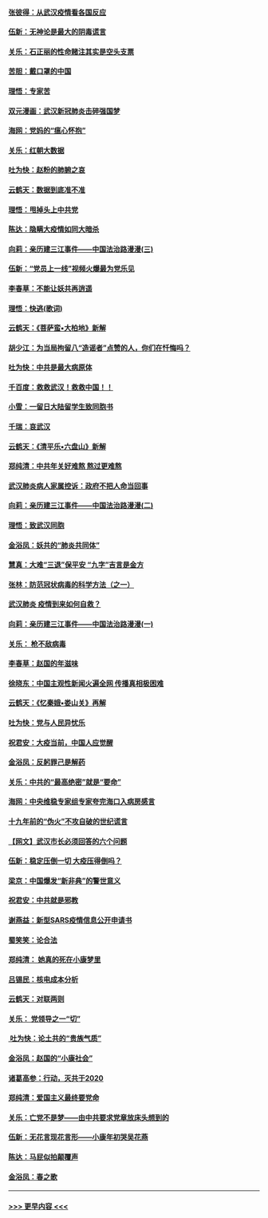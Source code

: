#### [张彼得：从武汉疫情看各国反应](../pages/nsc993/n11850102.md?t=02070944) 
#### [伍新：无神论是最大的阴毒谎言](../pages/nsc993/n11846129.md?t=02070944) 
#### [关乐：石正丽的性命赌注其实是空头支票](../pages/nsc993/n11846109.md?t=02070944) 
#### [苦胆：戴口罩的中国](../pages/nsc993/n11845576.md?t=02070944) 
#### [理悟：专家苦](../pages/nsc993/n11845564.md?t=02070944) 
#### [双元漫画：武汉新冠肺炎击碎强国梦](../pages/nsc993/n11843320.md?t=02070944) 
#### [海网：党妈的“瘟心怀抱”](../pages/nsc993/n11840740.md?t=02070944) 
#### [关乐：红朝大数据](../pages/nsc993/n11840675.md?t=02070944) 
#### [吐为快：赵粉的肺腑之哀](../pages/nsc993/n11840618.md?t=02070944) 
#### [云鹤天：数据到底准不准](../pages/nsc993/n11840325.md?t=02070944) 
#### [理悟：甩掉头上中共党](../pages/nsc993/n11838826.md?t=02070944) 
#### [陈达：隐瞒大疫情如同大暗杀](../pages/nsc993/n11838771.md?t=02070944) 
#### [向莉：亲历建三江事件——中国法治路漫漫(三)](../pages/nsc993/n11831825.md?t=02070944) 
#### [伍新：“党员上一线”视频火爆最为党乐见](../pages/nsc993/n11838200.md?t=02070944) 
#### [李春草：不能让妖共再逍遥](../pages/nsc993/n11838102.md?t=02070944) 
#### [理悟：快逃(歌词)](../pages/nsc993/n11838083.md?t=02070944) 
#### [云鹤天：《菩萨蛮▪大柏地》新解](../pages/nsc993/n11838059.md?t=02070944) 
#### [胡少江：为当局拘留八“造谣者”点赞的人，你们在忏悔吗？](../pages/nsc993/n11836801.md?t=02070944) 
#### [吐为快：中共是最大病原体](../pages/nsc993/n11836748.md?t=02070944) 
#### [千百度：救救武汉！救救中国！！](../pages/nsc993/n11836145.md?t=02070944) 
#### [小雪：一留日大陆留学生致同胞书](../pages/nsc993/n11834624.md?t=02070944) 
#### [千瑞：哀武汉](../pages/nsc993/n11833647.md?t=02070944) 
#### [云鹤天：《清平乐▪六盘山》新解](../pages/nsc993/n11833611.md?t=02070944) 
#### [郑纯清：中共年关好难熬 熬过更难熬](../pages/nsc993/n11833489.md?t=02070944) 
#### [武汉肺炎病人家属控诉：政府不把人命当回事](../pages/nsc993/n11833205.md?t=02070944) 
#### [向莉：亲历建三江事件——中国法治路漫漫(二)](../pages/nsc993/n11829102.md?t=02070944) 
#### [理悟：致武汉同胞](../pages/nsc993/n11831522.md?t=02070944) 
#### [金浴凤：妖共的“肺炎共同体”](../pages/nsc993/n11829448.md?t=02070944) 
#### [慧真：大难“三退”保平安 “九字”吉言是金方](../pages/nsc993/n11829501.md?t=02070944) 
#### [张林：防范冠状病毒的科学方法（之一）](../pages/nsc993/n11828618.md?t=02070944) 
#### [武汉肺炎 疫情到来如何自救？](../pages/nsc993/n11827632.md?t=02070944) 
#### [向莉：亲历建三江事件——中国法治路漫漫(一)](../pages/nsc993/n11827190.md?t=02070944) 
#### [关乐： 枪不敌病毒](../pages/nsc993/n11826746.md?t=02070944) 
#### [李春草：赵国的年滋味](../pages/nsc993/n11826321.md?t=02070944) 
#### [徐晓东：中国主观性新闻火遍全网 传播真相极困难](../pages/nsc993/n11826508.md?t=02070944) 
#### [云鹤天：《忆秦娥▪娄山关》再解](../pages/nsc993/n11824682.md?t=02070944) 
#### [吐为快：党与人民异忧乐](../pages/nsc993/n11824660.md?t=02070944) 
#### [祝君安：大疫当前，中国人应觉醒](../pages/nsc993/n11821946.md?t=02070944) 
#### [金浴凤：反躬罪己是解药](../pages/nsc993/n11820280.md?t=02070944) 
#### [关乐：中共的“最高绝密”就是“要命”](../pages/nsc993/n11816946.md?t=02070944) 
#### [海网：中央维稳专家组专家夸完海口入病房感言](../pages/nsc993/n11815138.md?t=02070944) 
#### [十九年前的“伪火”不攻自破的世纪谎言](../pages/nsc993/n11813238.md?t=02070944) 
#### [【网文】武汉市长必须回答的六个问题](../pages/nsc993/n11813848.md?t=02070944) 
#### [伍新：稳定压倒一切 大疫压得倒吗？](../pages/nsc993/n11812634.md?t=02070944) 
#### [梁京：中国爆发“新非典”的警世意义](../pages/nsc993/n11812554.md?t=02070944) 
#### [祝君安：中共就是邪教](../pages/nsc993/n11812431.md?t=02070944) 
#### [谢燕益：新型SARS疫情信息公开申请书](../pages/nsc993/n11808840.md?t=02070944) 
#### [蜀笑笑：论合法](../pages/nsc993/n11808064.md?t=02070944) 
#### [郑纯清： 她真的死在小康梦里](../pages/nsc993/n11806623.md?t=02070944) 
#### [吕锡民：核电成本分析](../pages/nsc993/n11806284.md?t=02070944) 
#### [云鹤天：对联两则](../pages/nsc993/n11805957.md?t=02070944) 
#### [关乐： 党领导之一“切”](../pages/nsc993/n11804505.md?t=02070944) 
#### [ 吐为快：论土共的“贵族气质”](../pages/nsc993/n11804490.md?t=02070944) 
#### [金浴凤：赵国的“小康社会”](../pages/nsc993/n11804452.md?t=02070944) 
#### [诸葛高参：行动，灭共于2020](../pages/nsc993/n11804120.md?t=02070944) 
#### [郑纯清：爱国主义最终要党命](../pages/nsc993/n11802197.md?t=02070944) 
#### [关乐：亡党不是梦——由中共要求党章放床头想到的](../pages/nsc993/n11802156.md?t=02070944) 
#### [伍新：无花言现花言形——小康年初哭吴花燕](../pages/nsc993/n11800044.md?t=02070944) 
#### [陈达：马屁似拍颠覆声](../pages/nsc993/n11800010.md?t=02070944) 
#### [金浴凤：春之歌](../pages/nsc993/n11797687.md?t=02070944) 

----
#### [ >>> 更早内容 <<< ](../indexes/nsc993-earlier.md)
